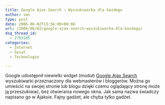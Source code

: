 ```yaml
---
title: Google Ajax Search – Wyszukiwarka dla każdego
author: sms
type: post
date: 2006-06-02T13:56:00+00:00
url: /2006/06/02/google-ajax-search-wyszukiwarka-dla-kazdego/
dsq_thread_id:
  - 2793105
categories:
  - Internet
  - Świat
  - Technologie

---
```

Google udostępnił niewielki widget (moduł) [Google Ajax Search][1] wyszukiwarki przeznaczony dla webmasterów i bloggerów. Można go umieścić na swojej stronie lub blogu dzięki czemu oglądający stronę może ją przeszukiwać, bez otwierania nowego okna. Jak sama nazwa świadczy napisano go w Ajaksie. Fajny gadżet, ale chyba tylko gadżet.

 [1]: http://code.google.com/apis/ajaxsearch/